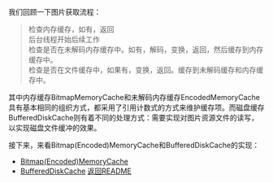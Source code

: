 我们回顾一下图片获取流程：   
>检查内存缓存，如有，返回   
后台线程开始后续工作   
检查是否在未解码内存缓存中。如有，解码，变换，返回，然后缓存到内存缓存中。   
检查是否在文件缓存中，如果有，变换，返回。缓存到未解码缓存和内存缓存中。   

其中内存缓存BitmapMemoryCache和未解码内存缓存EncodedMemoryCache具有基本相同的组织方式，都采用了引用计数式的方式来维护缓存项。而磁盘缓存BufferedDiskCache则有着不同的处理方式：需要实现对图片资源文件的读写，以实现磁盘文件缓冲的效果。   

接下来，来看Bitmap(Encoded)MemoryCache和BufferedDiskCache的实现：   
- [Bitmap(Encoded)MemoryCache](https://github.com/icemoonlol/fresco-research-stuff/blob/master/main-stuff/cache/Bitmap(Encoded)MemoryCache.md)
- [BufferedDiskCache](https://github.com/icemoonlol/fresco-research-stuff/blob/master/main-stuff/cache/BufferedDiskCache.md)
[返回README](https://github.com/icemoonlol/fresco-research-stuff/blob/master/README.md)
